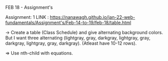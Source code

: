 
FEB 18 - Assignment's 

Assignment: 1
LINK :
        https://nanawagh.github.io/jan-22-web-fundamentals/Assignment's/Feb-14-to-19/feb-18/table.html

-> Create a table (Class Schedule) and give alternating background colors. 
But I want three alternating (lightgray, gray, darkgray, lightgray, gray, darkgray, lightgray, gray, darkgray). 
(Atleast have 10-12 rows).

=> Use nth-child with equations.
